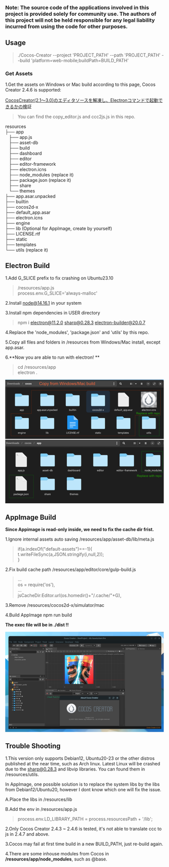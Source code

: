 ### Note: The source code of the applications involved in this project is provided solely for community use. The authors of this project will not be held responsible for any legal liability incurred from using the code for other purposes.

Usage
-------
> ./Cocos-Creator -\-project 'PROJECT_PATH' -\-path 'PROJECT_PATH' -\-build 'platform=web-mobile;buildPath=BUILD_PATH'

### Get Assets
1.Get the assets on Windows or Mac build according to this page, Cocos Creator 2.4.6 is supported:

[CocosCreator(2.1～3.0)のエディタソースを解凍し、Electronコマンドで起動できるかの検](https://qiita.com/chooaya/items/d2ed0caa31c336973226 "CocosCreator(2.1～3.0)のエディタソースを解凍し、Electronコマンドで起動できるかの検")証



> You can find the copy_editor.js and ccc2js.js in this repo.

resources <br>
├── app <br>
&nbsp;&nbsp;     ├── app.js <br>
&nbsp;&nbsp;    ├── asset-db <br>
&nbsp;&nbsp;    ├── build <br>
&nbsp;&nbsp;    ├── dashboard <br>
&nbsp;&nbsp;    ├── editor <br>
&nbsp;&nbsp;    ├── editor-framework <br>
&nbsp;&nbsp;    ├── electron.icns <br>
&nbsp;&nbsp;    ├── node_modules  (replace it) <br>
&nbsp;&nbsp;    ├── package.json  (replace it) <br>
&nbsp;&nbsp;    ├── share <br>
 &nbsp;&nbsp;   └── themes <br>
├── app.asar.unpacked <br>
├── builtin <br>
├── cocos2d-x <br>
├── default_app.asar <br>
├── electron.icns <br>
├── engine <br>
├── lib     (Optional for AppImage, create by yourself) <br>
├── LICENSE.rtf <br>
├── static <br>
├── templates <br>
└── utils  (replace it) <br>

Electron Build
-------

1.Add G_SLICE prefix to fix crashing on Ubuntu23.10
>  /resources/app.js <br>
>process.env.G_SLICE='always-malloc'

2.Install node@14.16.1 in your system

3.Install npm dependencies in USER directory
> npm i  electron@11.2.0 sharp@0.28.3 electron-builder@20.0.7

4.Replace the 'node_modules', 'package.json' and 'utils' by this repo.

5.Copy all files and folders in /resources from Windows/Mac install, except app.asar. 

6.**Now you are able to run with electron! **
> cd /resources/app <br>
electron .

![alt text](https://github.com/forza91/CocosCreatorLinux/blob/main/screenshot3.png)
![alt text](https://github.com/forza91/CocosCreatorLinux/blob/main/screenshot2.png)

AppImage Build
-------
**Since Appimage is read-only inside, we need to fix the cache dir frist.**

1.Ignore internal assets auto saving /resources/app/asset-db/lib/meta.js

> if(a.indexOf("default-assets")==-1){ <br>
    t.writeFileSync(a,JSON.stringify(i,null,2));<br>
}

2.Fix build cache path /resources/app/editor/core/gulp-build.js

> ...<br>
os = require('os'),<br>
...<br>
jsCacheDir:Editor.url(os.homedir()+"/.cache/"+G),
    
3.Remove /resources/cocos2d-x/simulator/mac

4.Build AppImage
npm run build

**The exec file will be in ./dist !!**

![alt text](https://github.com/forza91/CocosCreatorLinux/blob/main/screenshot.png)


Trouble Shooting
-------

1.This version only supports Debian12, Ubuntu20-23 or the other distros published at the near time, such as Arch linux. Latest Linux will be crashed due to the sharp@0.28.3 and libvip libraries. You can found them in /resources/utils.

In AppImage, one possible solution is to replace the system libs by the libs from Debian12/Ubuntu20, however I dont know which one will fix the issue.

   A.Place the libs in /resources/lib

   B.Add the env in /resources/app.js
   > process.env.LD_LIBRARY_PATH = process.resourcesPath + '/lib';
    
2.Only Cocos Creator 2.4.3 ~ 2.4.6 is tested, it's not able to translate ccc to js in 2.4.7 and above.

3.Cocos may fail at first time build in a new BUILD_PATH, just re-build again.

4.There are some inhouse modules from Cocos in **/resources/app/node_modules**, such as @base.
    

